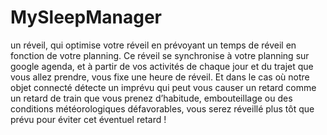 # MySleepManager
un réveil, qui optimise votre réveil en prévoyant un temps de réveil en fonction de votre planning. 
Ce réveil se synchronise à votre planning sur google agenda, et à partir de vos activités de chaque jour et du trajet que vous allez prendre, vous fixe une heure de réveil.
Et dans le cas où notre objet connecté détecte un imprévu qui peut vous causer un retard comme un retard de train que vous prenez d’habitude, embouteillage ou des conditions  météorologiques défavorables, vous serez réveillé plus tôt que prévu pour éviter cet éventuel retard ! 
